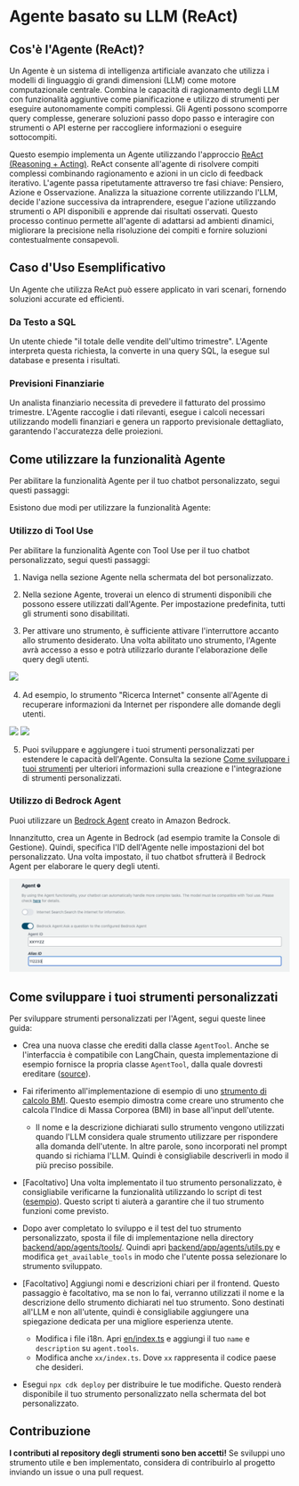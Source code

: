 # Agente basato su LLM (ReAct)

## Cos'è l'Agente (ReAct)?

Un Agente è un sistema di intelligenza artificiale avanzato che utilizza i modelli di linguaggio di grandi dimensioni (LLM) come motore computazionale centrale. Combina le capacità di ragionamento degli LLM con funzionalità aggiuntive come pianificazione e utilizzo di strumenti per eseguire autonomamente compiti complessi. Gli Agenti possono scomporre query complesse, generare soluzioni passo dopo passo e interagire con strumenti o API esterne per raccogliere informazioni o eseguire sottocompiti.

Questo esempio implementa un Agente utilizzando l'approccio [ReAct (Reasoning + Acting)](https://www.promptingguide.ai/techniques/react). ReAct consente all'agente di risolvere compiti complessi combinando ragionamento e azioni in un ciclo di feedback iterativo. L'agente passa ripetutamente attraverso tre fasi chiave: Pensiero, Azione e Osservazione. Analizza la situazione corrente utilizzando l'LLM, decide l'azione successiva da intraprendere, esegue l'azione utilizzando strumenti o API disponibili e apprende dai risultati osservati. Questo processo continuo permette all'agente di adattarsi ad ambienti dinamici, migliorare la precisione nella risoluzione dei compiti e fornire soluzioni contestualmente consapevoli.

## Caso d'Uso Esemplificativo

Un Agente che utilizza ReAct può essere applicato in vari scenari, fornendo soluzioni accurate ed efficienti.

### Da Testo a SQL

Un utente chiede "il totale delle vendite dell'ultimo trimestre". L'Agente interpreta questa richiesta, la converte in una query SQL, la esegue sul database e presenta i risultati.

### Previsioni Finanziarie

Un analista finanziario necessita di prevedere il fatturato del prossimo trimestre. L'Agente raccoglie i dati rilevanti, esegue i calcoli necessari utilizzando modelli finanziari e genera un rapporto previsionale dettagliato, garantendo l'accuratezza delle proiezioni.

## Come utilizzare la funzionalità Agente

Per abilitare la funzionalità Agente per il tuo chatbot personalizzato, segui questi passaggi:

Esistono due modi per utilizzare la funzionalità Agente:

### Utilizzo di Tool Use

Per abilitare la funzionalità Agente con Tool Use per il tuo chatbot personalizzato, segui questi passaggi:

1. Naviga nella sezione Agente nella schermata del bot personalizzato.

2. Nella sezione Agente, troverai un elenco di strumenti disponibili che possono essere utilizzati dall'Agente. Per impostazione predefinita, tutti gli strumenti sono disabilitati.

3. Per attivare uno strumento, è sufficiente attivare l'interruttore accanto allo strumento desiderato. Una volta abilitato uno strumento, l'Agente avrà accesso a esso e potrà utilizzarlo durante l'elaborazione delle query degli utenti.

![](./imgs/agent_tools.png)

4. Ad esempio, lo strumento "Ricerca Internet" consente all'Agente di recuperare informazioni da Internet per rispondere alle domande degli utenti.

![](./imgs/agent1.png)
![](./imgs/agent2.png)

5. Puoi sviluppare e aggiungere i tuoi strumenti personalizzati per estendere le capacità dell'Agente. Consulta la sezione [Come sviluppare i tuoi strumenti](#how-to-develop-your-own-tools) per ulteriori informazioni sulla creazione e l'integrazione di strumenti personalizzati.

### Utilizzo di Bedrock Agent

Puoi utilizzare un [Bedrock Agent](https://aws.amazon.com/bedrock/agents/) creato in Amazon Bedrock.

Innanzitutto, crea un Agente in Bedrock (ad esempio tramite la Console di Gestione). Quindi, specifica l'ID dell'Agente nelle impostazioni del bot personalizzato. Una volta impostato, il tuo chatbot sfrutterà il Bedrock Agent per elaborare le query degli utenti.

![](./imgs/bedrock_agent_tool.png)

## Come sviluppare i tuoi strumenti personalizzati

Per sviluppare strumenti personalizzati per l'Agent, segui queste linee guida:

- Crea una nuova classe che erediti dalla classe `AgentTool`. Anche se l'interfaccia è compatibile con LangChain, questa implementazione di esempio fornisce la propria classe `AgentTool`, dalla quale dovresti ereditare ([source](../backend/app/agents/tools/agent_tool.py)).

- Fai riferimento all'implementazione di esempio di uno [strumento di calcolo BMI](../examples/agents/tools/bmi/bmi.py). Questo esempio dimostra come creare uno strumento che calcola l'Indice di Massa Corporea (BMI) in base all'input dell'utente.

  - Il nome e la descrizione dichiarati sullo strumento vengono utilizzati quando l'LLM considera quale strumento utilizzare per rispondere alla domanda dell'utente. In altre parole, sono incorporati nel prompt quando si richiama l'LLM. Quindi è consigliabile descriverli in modo il più preciso possibile.

- [Facoltativo] Una volta implementato il tuo strumento personalizzato, è consigliabile verificarne la funzionalità utilizzando lo script di test ([esempio](../examples/agents/tools/bmi/test_bmi.py)). Questo script ti aiuterà a garantire che il tuo strumento funzioni come previsto.

- Dopo aver completato lo sviluppo e il test del tuo strumento personalizzato, sposta il file di implementazione nella directory [backend/app/agents/tools/](../backend/app/agents/tools/). Quindi apri [backend/app/agents/utils.py](../backend/app/agents/utils.py) e modifica `get_available_tools` in modo che l'utente possa selezionare lo strumento sviluppato.

- [Facoltativo] Aggiungi nomi e descrizioni chiari per il frontend. Questo passaggio è facoltativo, ma se non lo fai, verranno utilizzati il nome e la descrizione dello strumento dichiarati nel tuo strumento. Sono destinati all'LLM e non all'utente, quindi è consigliabile aggiungere una spiegazione dedicata per una migliore esperienza utente.

  - Modifica i file i18n. Apri [en/index.ts](../frontend/src/i18n/en/index.ts) e aggiungi il tuo `name` e `description` su `agent.tools`.
  - Modifica anche `xx/index.ts`. Dove `xx` rappresenta il codice paese che desideri.

- Esegui `npx cdk deploy` per distribuire le tue modifiche. Questo renderà disponibile il tuo strumento personalizzato nella schermata del bot personalizzato.

## Contribuzione

**I contributi al repository degli strumenti sono ben accetti!** Se sviluppi uno strumento utile e ben implementato, considera di contribuirlo al progetto inviando un issue o una pull request.